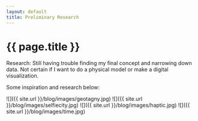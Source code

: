 ```yaml
---
layout: default
title: Preliminary Research
---
```


{{ page.title }}
================

<p class="meta">

Research:
Still having trouble finding my final concept and narrowing down data.
Not certain if I want to do a physical model or make a digital visualization.

Some inspiration and research below:

![]({{ site.url }}/blog/images/geotagny.jpg)
![]({{ site.url }}/blog/images/selfiecity.jpg)
![]({{ site.url }}/blog/images/haptic.jpg)
![]({{ site.url }}/blog/images/time.jpg)

